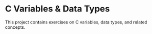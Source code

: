 # C Variables & Data Types

This project contains exercises on C variables, data types, and related concepts.
